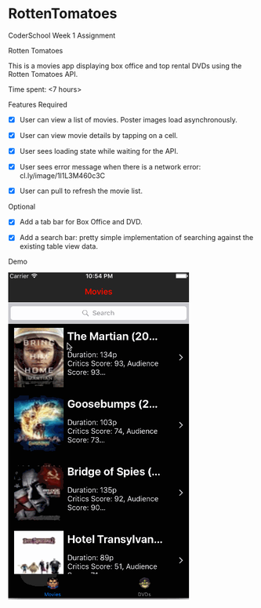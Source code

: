 # RottenTomatoes
CoderSchool Week 1 Assignment

Rotten Tomatoes

This is a movies app displaying box office and top rental DVDs using the Rotten Tomatoes API.

Time spent: <7 hours>

Features
Required

* [x] User can view a list of movies. Poster images load asynchronously.

* [x] User can view movie details by tapping on a cell.

* [x] User sees loading state while waiting for the API.

* [x] User sees error message when there is a network error: cl.ly/image/1l1L3M460c3C

* [x] User can pull to refresh the movie list.

Optional

* [x] Add a tab bar for Box Office and DVD.

* [x] Add a search bar: pretty simple implementation of searching against the existing table view data.

Demo

![](RottenTomatoes.gif)

